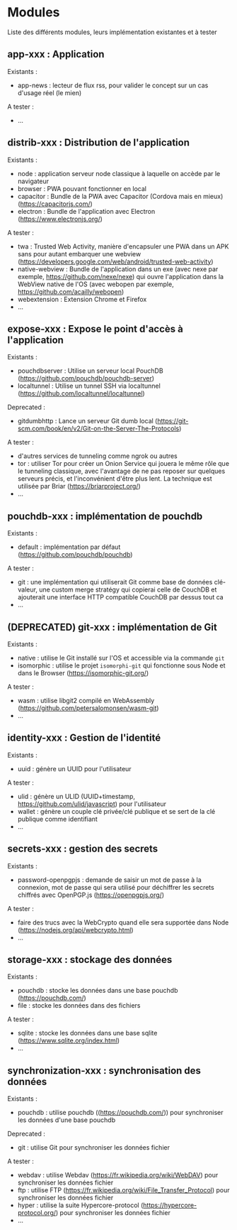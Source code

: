 # Modules

Liste des différents modules, leurs implémentation existantes et à tester

## app-xxx : Application

Existants :

- app-news : lecteur de flux rss, pour valider le concept sur un cas d'usage réel (le mien)

A tester :

- ...

## distrib-xxx : Distribution de l'application

Existants :

- node : application serveur node classique à laquelle on accède par le navigateur
- browser : PWA pouvant fonctionner en local
- capacitor : Bundle de la PWA avec Capacitor (Cordova mais en mieux) (https://capacitorjs.com/)
- electron : Bundle de l'application avec Electron (https://www.electronjs.org/)

A tester :

- twa : Trusted Web Activity, manière d'encapsuler une PWA dans un APK sans pour autant embarquer une webview (https://developers.google.com/web/android/trusted-web-activity)
- native-webview : Bundle de l'application dans un exe (avec nexe par exemple, https://github.com/nexe/nexe) qui ouvre l'application dans la WebView native de l'OS (avec webopen par exemple, https://github.com/acailly/webopen)
- webextension : Extension Chrome et Firefox
- ...

## expose-xxx : Expose le point d'accès à l'application

Existants :

- pouchdbserver : Utilise un serveur local PouchDB (https://github.com/pouchdb/pouchdb-server)
- localtunnel : Utilise un tunnel SSH via localtunnel (https://github.com/localtunnel/localtunnel)

Deprecated :

- gitdumbhttp : Lance un serveur Git dumb local (https://git-scm.com/book/en/v2/Git-on-the-Server-The-Protocols)

A tester :

- d'autres services de tunneling comme ngrok ou autres
- tor : utiliser Tor pour créer un Onion Service qui jouera le même rôle que le tunneling classique, avec l'avantage de ne pas reposer sur quelques serveurs précis, et l'inconvénient d'être plus lent. La technique est utilisée par Briar (https://briarproject.org/)
- ...

## pouchdb-xxx : implémentation de pouchdb

Existants :

- default : implémentation par défaut (https://github.com/pouchdb/pouchdb)

A tester :

- git : une implémentation qui utiliserait Git comme base de données clé-valeur, une custom merge stratégy qui copierai celle de CouchDB et ajouterait une interface HTTP compatible CouchDB par dessus tout ca
- ...

## (DEPRECATED) git-xxx : implémentation de Git

Existants :

- native : utilise le Git installé sur l'OS et accessible via la commande `git`
- isomorphic : utilise le projet `isomorphi-git` qui fonctionne sous Node et dans le Browser (https://isomorphic-git.org/)

A tester :

- wasm : utilise libgit2 compilé en WebAssembly (https://github.com/petersalomonsen/wasm-git)
- ...

## identity-xxx : Gestion de l'identité

Existants :

- uuid : génère un UUID pour l'utilisateur

A tester :

- ulid : génère un ULID (UUID+timestamp, https://github.com/ulid/javascript) pour l'utilisateur
- wallet : génère un couple clé privée/clé publique et se sert de la clé publique comme identifiant
- ...

## secrets-xxx : gestion des secrets

Existants :

- password-openpgpjs : demande de saisir un mot de passe à la connexion, mot de passe qui sera utilisé pour déchiffrer les secrets chiffrés avec OpenPGP.js (https://openpgpjs.org/)

A tester :

- faire des trucs avec la WebCrypto quand elle sera supportée dans Node (https://nodejs.org/api/webcrypto.html)
- ...

## storage-xxx : stockage des données

Existants :

- pouchdb : stocke les données dans une base pouchdb (https://pouchdb.com/)
- file : stocke les données dans des fichiers

A tester :

- sqlite : stocke les données dans une base sqlite (https://www.sqlite.org/index.html)
- ...

## synchronization-xxx : synchronisation des données

Existants :

- pouchdb : utilise pouchdb ((https://pouchdb.com/)) pour synchroniser les données d'une base pouchdb

Deprecated :

- git : utilise Git pour synchroniser les données fichier

A tester :

- webdav : utilise Webdav (https://fr.wikipedia.org/wiki/WebDAV) pour synchroniser les données fichier
- ftp : utilise FTP (https://fr.wikipedia.org/wiki/File_Transfer_Protocol) pour synchroniser les données fichier
- hyper : utilise la suite Hypercore-protocol (https://hypercore-protocol.org/) pour synchroniser les données fichier
- ...
